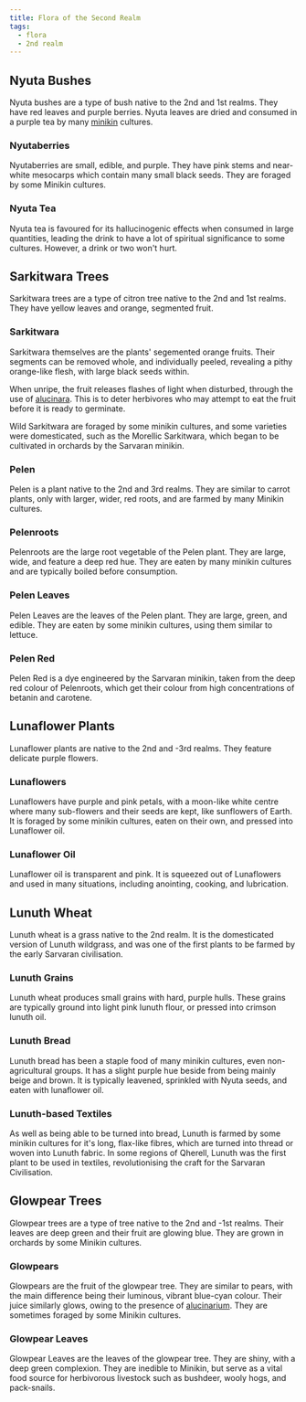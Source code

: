 ```yaml
---
title: Flora of the Second Realm
tags:
  - flora
  - 2nd realm
---
```

## Nyuta Bushes
Nyuta bushes are a type of bush native to the 2nd and 1st realms. They have red leaves and purple berries. Nyuta leaves are dried and consumed in a purple tea by many [minikin](species/fauna/minikin.md) cultures.
### Nyutaberries
Nyutaberries are small, edible, and purple. They have pink stems and near-white mesocarps which contain many small black seeds. They are foraged by some Minikin cultures.
### Nyuta Tea
Nyuta tea is favoured for its hallucinogenic effects when consumed in large quantities, leading the drink to have a lot of spiritual significance to some cultures. However, a drink or two won't hurt.
## Sarkitwara Trees
Sarkitwara trees are a type of citron tree native to the 2nd and 1st realms. They have yellow leaves and orange, segmented fruit.
### Sarkitwara
Sarkitwara themselves are the plants' segemented orange fruits. Their segments can be removed whole, and individually peeled, revealing a pithy orange-like flesh, with large black seeds within.

When unripe, the fruit releases flashes of light when disturbed, through the use of [alucinara](deities/alucinara.md). This is to deter herbivores who may attempt to eat the fruit before it is ready to germinate.

Wild Sarkitwara are foraged by some minikin cultures, and some varieties were domesticated, such as the Morellic Sarkitwara, which began to be cultivated in orchards by the Sarvaran minikin.
### Pelen
Pelen is a plant native to the 2nd and 3rd realms. They are similar to carrot plants, only with larger, wider, red roots, and are farmed by many Minikin cultures.
### Pelenroots
Pelenroots are the large root vegetable of the Pelen plant. They are large, wide, and feature a deep red hue. They are eaten by many minikin cultures and are typically boiled before consumption.
### Pelen Leaves
Pelen Leaves are the leaves of the Pelen plant. They are large, green, and edible. They are eaten by some minikin cultures, using them similar to lettuce.
### Pelen Red
Pelen Red is a dye engineered by the Sarvaran minikin, taken from the deep red colour of Pelenroots, which get their colour from high concentrations of betanin and carotene. 
## Lunaflower Plants
Lunaflower plants are native to the 2nd and -3rd realms. They feature delicate purple flowers.
### Lunaflowers
Lunaflowers have purple and pink petals, with a moon-like white centre where many sub-flowers and their seeds are kept, like sunflowers of Earth. It is foraged by some minikin cultures, eaten on their own, and pressed into Lunaflower oil.
### Lunaflower Oil
Lunaflower oil is transparent and pink. It is squeezed out of Lunaflowers and used in many situations, including anointing, cooking, and lubrication.
## Lunuth Wheat
Lunuth wheat is a grass native to the 2nd realm. It is the domesticated version of Lunuth wildgrass, and was one of the first plants to be farmed by the early Sarvaran civilisation.
### Lunuth Grains
Lunuth wheat produces small grains with hard, purple hulls. These grains are typically ground into light pink lunuth flour, or pressed into crimson lunuth oil.
### Lunuth Bread
Lunuth bread has been a staple food of many minikin cultures, even non-agricultural groups. It has a slight purple hue beside from being mainly beige and brown. It is typically leavened, sprinkled with Nyuta seeds, and eaten with lunaflower oil.
### Lunuth-based Textiles
As well as being able to be turned into bread, Lunuth is farmed by some minikin cultures for it's long, flax-like fibres, which are turned into thread or woven into Lunuth fabric. In some regions of Qherell, Lunuth was the first plant to be used in textiles, revolutionising the craft for the Sarvaran Civilisation.
## Glowpear Trees
Glowpear trees are a type of tree native to the 2nd and -1st realms. Their leaves are deep green and their fruit are glowing blue. They are grown in orchards by some Minikin cultures.
### Glowpears
Glowpears are the fruit of the glowpear tree. They are similar to pears, with the main difference being their luminous, vibrant blue-cyan colour. Their juice similarly glows, owing to the presence of [alucinarium](deities/alucinara.md). They are sometimes foraged by some Minikin cultures.
### Glowpear Leaves
Glowpear Leaves are the leaves of the glowpear tree. They are shiny, with a deep green complexion. They are inedible to Minikin, but serve as a vital food source for herbivorous livestock such as bushdeer, wooly hogs, and pack-snails.